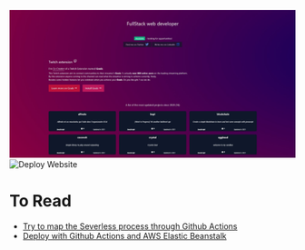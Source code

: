 ![](https://github.com/Ugarz/two/blob/main/public/screenshot.jpg?raw=true)
![Deploy Website](https://github.com/Ugarz/one/workflows/Deploy%20Website/badge.svg)

# To Read
- [Try to map the Severless process through Github Actions](https://maxrohde.com/2021/01/30/deploy-next-js-to-aws/)
- [Deploy with Github Actions and AWS Elastic Beanstalk](https://dev.to/pllearns/deploy-nextjs-to-aws-eb-with-github-actions-in-2021-2i8b)